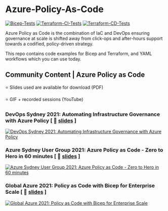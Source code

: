 # Azure-Policy-As-Code
[![Bicep-Tests](https://github.com/globalbao/azure-policy-as-code/actions/workflows/Bicep-Tests.yml/badge.svg)](https://github.com/globalbao/azure-policy-as-code/actions/workflows/Bicep-Tests.yml) [![Terraform-CI-Tests](https://github.com/globalbao/azure-policy-as-code/actions/workflows/Terraform-CI-Tests.yml/badge.svg)](https://github.com/globalbao/azure-policy-as-code/actions/workflows/Terraform-CI-Tests.yml) [![Terraform-CD-Tests](https://github.com/globalbao/azure-policy-as-code/actions/workflows/Terraform-CD-Tests.yml/badge.svg)](https://github.com/globalbao/azure-policy-as-code/actions/workflows/Terraform-CD-Tests.yml)

Azure Policy as Code is the combination of IaC and DevOps ensuring governance at scale is shifted away from click-ops and after-hours support towards a codified, policy-driven strategy.

This repo contains code examples for Bicep and Terraform, and YAML workflows which you can use today.

## Community Content | Azure Policy as Code
:star: Slides used are available for download (PDF)

:star: GIF + recorded sessions (YouTube)

### DevOps Sydney 2021: Automating Infrastructure Governance with Azure Policy [ :floppy_disk: [slides](https://jloudon.com/assets/pdfs/SydDevOps2021_AutomateInfraGovWithAzPolicy.pdf) ]
[![DevOps Sydney 2021: Automating Infrastructure Governance with Azure Policy](https://img.youtube.com/vi/dPwy8nlNyNM/0.jpg)](https://youtu.be/dPwy8nlNyNM?t=570)


### Azure Sydney User Group 2021: Azure Policy as Code - Zero to Hero in 60 minutes [ :floppy_disk: [slides](https://jloudon.com/assets/pdfs/AzureSydUserGroup2021_PolicyAsCode_ZeroToHero60min.pdf) ]
[![Azure Sydney User Group 2021: Azure Policy as Code - Zero to Hero in 60 minutes](https://img.youtube.com/vi/AVn5glYBz84/0.jpg)](https://youtu.be/AVn5glYBz84?t=2380)


### Global Azure 2021: Policy as Code with Bicep for Enterprise Scale [ :floppy_disk: [slides](https://jloudon.com/assets/pdfs/GlobalAzure2021_PolicyAsCodeWithBicepForEnterpriseScale.pdf) ]
[![Global Azure 2021: Policy as Code with Bicep for Enterprise Scale](https://img.youtube.com/vi/qpnMJXw6pIg/0.jpg)](https://youtu.be/qpnMJXw6pIg)

